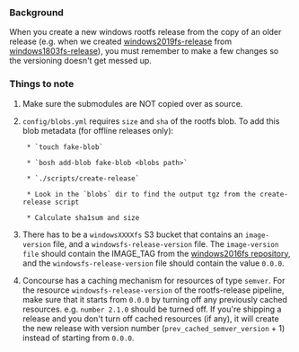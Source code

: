 ### Background
When you create a new windows rootfs release from the copy of an older release (e.g. when we created [windows2019fs-release](https://github.com/cloudfoundry/windows2019fs-release) from [windows1803fs-release](https://github.com/cloudfoundry/windows1803fs-release)), you must remember to make a few changes so the versioning doesn't get messed up.

### Things to note

1. Make sure the submodules are NOT copied over as source.

1. `config/blobs.yml` requires `size` and `sha` of the rootfs blob. To add this blob metadata (for offline releases only):

		* `touch fake-blob`
			
		* `bosh add-blob fake-blob <blobs path>`
			
		* `./scripts/create-release`
			
		* Look in the `blobs` dir to find the output tgz from the create-release script
			
		* Calculate sha1sum and size

1. There has to be a `windowsXXXXfs` S3 bucket that contains an `image-version` file, and a `windowsfs-release-version` file. The `image-version file` should contain the IMAGE_TAG from the [windows2016fs repository](https://github.com/cloudfoundry/windows2016fs), and the `windowsfs-release-version` file should contain the value `0.0.0`.

1. Concourse has a caching mechanism for resources of type `semver`. For the resource `windowsfs-release-version` of the rootfs-release pipeline, make sure that it starts from `0.0.0` by turning off any previously cached resources. e.g. `number 2.1.0` should be turned off. If you're shipping a release and you don't turn off cached resources (if any), it will create the new release with version number (`prev_cached_semver_version` + 1) instead of starting from `0.0.0`.
